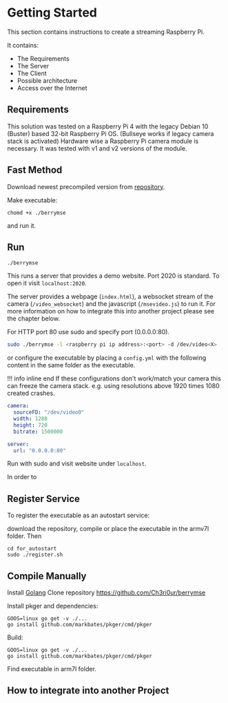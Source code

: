 # Getting Started

This section contains instructions to create a streaming Raspberry Pi.

It contains:
- The Requirements
- The Server
- The Client
- Possible architecture
- Access over the Internet

## Requirements
This solution was tested on a Raspberry Pi 4 with the legacy Debian 10 (Buster) based 32-bit Raspberry Pi OS.
(Bullseye works if legacy camera stack is activated)
Hardware wise a Raspberry Pi camera module is necessary. It was tested with v1 and v2 versions of the module.

## Fast Method

Download newest precompiled version from [repository](https://github.com/Ch3ri0ur/berrymse/releases).

Make executable:

```chomd +x ./berrymse```

and run it.

## Run

```
./berrymse
```
This runs a server that provides a demo website. Port 2020 is standard. To open it visit `localhost:2020`.

The server provides a webpage (`index.html`), a websocket stream of the camera (`/video_websocket`) and the javascript (`/msevideo.js`) to run it. For more information on how to integrate this into another project please see the chapter below.

For HTTP port 80 use sudo and specify port (0.0.0.0:80). 

``` bash
sudo ./berrymse -l <raspberry pi ip address>:<port> -d /dev/video<X>
```
or configure the executable by placing a `config.yml`  with the following content in the same folder as the executable.

!!! info inline end
    If these configurations don't work/match your camera this can freeze the camera stack. e.g. using resolutions above 1920 times 1080 created crashes.

``` yaml title="config.yml"
camera:
  sourceFD: "/dev/video0"
  width: 1280
  height: 720
  bitrate: 1500000

server:
  url: "0.0.0.0:80"
```

Run with sudo and visit website under ```localhost```.

In order to 

## Register Service
To register the executable as an autostart service:

download the repository, compile or place the executable in the armv7l folder. 
Then 

```
cd for_autostart
sudo ./register.sh
```

## Compile Manually

Install [Golang](https://go.dev/dl/)
Clone repository https://github.com/Ch3ri0ur/berrymse

Install pkger and dependencies:
```
GOOS=linux go get -v ./...
go install github.com/markbates/pkger/cmd/pkger
```

Build:
```
GOOS=linux go get -v ./...
go install github.com/markbates/pkger/cmd/pkger
```
Find executable in arm7l folder.

## How to integrate into another Project

